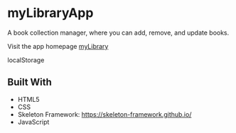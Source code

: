 # myLibraryApp

A book collection manager, where you can add, remove, and update books.

Visit the app homepage [myLibrary](https://dticed.github.io/myLibraryApp/)

localStorage

## Built With

- HTML5
- CSS
- Skeleton Framework: https://skeleton-framework.github.io/
- JavaScript
